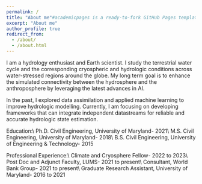```yaml
---
permalink: /
title: "About me"#academicpages is a ready-to-fork GitHub Pages template for academic personal websites"
excerpt: "About me"
author_profile: true
redirect_from: 
  - /about/
  - /about.html
---
```


I am a hydrology enthusiast and Earth scientist. I study the terrestrial water cycle and the corresponding cryospheric and hydrologic conditions across water-stressed regions around the globe. My long term goal is to enhance the simulated connectivity between the hydrosphere and the anthroposphere by leveraging the latest advances in AI.

In the past, I explored data assimilation and applied machine learning to improve hydrologic modelling. Currently, I am focusing on developing frameworks that can integrate independent datastreams for reliable and accurate hydrologic state estimation.

Education:\\
Ph.D. Civil Engineering, University of Maryland- 2021\\	
M.S. Civil Engineering, University of Maryland- 2018\\
B.S. Civil Engineering, University of Engineering & Technology- 2015       	

Professional Experience:\\
Climate and Cryosphere Fellow- 2022 to 2023\\
Post Doc and Adjunct Faculty, LUMS- 2021 to present\\
Consultant, World Bank Group- 2021 to present\\
Graduate Research Assistant, University of Maryland- 2016 to 2021
